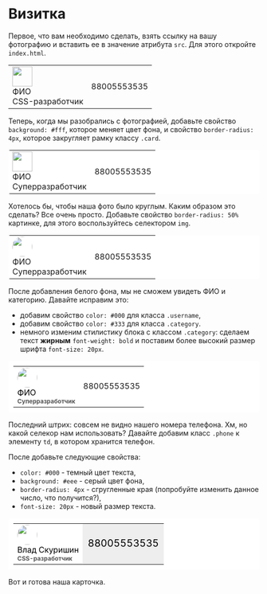 # Визитка

Первое, что вам необходимо сделать, взять ссылку на вашу фотографию и вставить ее в значение атрибута `src`.
Для этого откройте `index.html`.

<div class="html">
    <table>
        <tr>
            <td>
                <div>
                    <img height="40" src="https://avatars3.githubusercontent.com/u/4215285?v=4">
                    <div>ФИО</div>
                    <div>CSS-разработчик</div>
                </div>
            </td>
            <td>
                88005553535
            </td>
        </tr>
    </table>
<div>

Теперь, когда мы разобрались с фотографией, добавьте свойство `background: #fff`, которое меняет цвет фона, и свойство `border-radius: 4px`, которое закругляет рамку классу `.card`.

<div class="html">
    <table style="background: #fff; border-radius: 4px;">
        <tr>
            <td>
                <div>
                    <img height="40" src="https://avatars3.githubusercontent.com/u/4215285?v=4">
                    <div>ФИО</div>
                    <div>Суперразработчик</div>
                </div>
            </td>
            <td>
                88005553535
            </td>
        </tr>
    </table>
<div>

Хотелось бы, чтобы наша фото было круглым. Каким образом это сделать? Все очень просто. Добавьте свойство  `border-radius: 50%` картинке, для этого воспользуйтесь селектором `img`.

<div class="html">
    <table style="background: #fff; border-radius: 4px;">
        <tr>
            <td>
                <div>
                    <img style="border-radius: 50%" height="40" src="https://avatars3.githubusercontent.com/u/4215285?v=4">
                    <div>ФИО</div>
                    <div>Суперразработчик</div>
                </div>
            </td>
            <td>
                88005553535
            </td>
        </tr>
    </table>
<div>

После добавления белого фона, мы не сможем увидеть ФИО и категорию. Давайте исправим это:
- добавим свойство `color: #000` для класса `.username`,
- добавим свойство `color: #333` для класса `.category`.
- немного изменим стилистику блока с классом `.category`: сделаем текст **жирным** `font-weight: bold` и поставим более высокий размер шрифта `font-size: 20px`.

<table style="border-radius: 4px; background: #fff; padding: 10px;">
    <tr>
        <td>
            <div>
                <img height="40" style="border-radius: 50%;" src="https://avatars3.githubusercontent.com/u/4215285?v=4">
                <div style="color: #000;">ФИО</div>
                <div style="color: #555; font-weight: bold; font-size: 12px;">Суперразработчик</div>
            </div>
        </td>
         <td>
            88005553535
        </td>
    </tr>
</table>

Последний штрих: совсем не видно нашего номера телефона. Хм, но какой селекор нам использовать? Давайте добавим класс `.phone` к элементу `td`, в котором хранится телефон. 

После добавьте следующие свойства:
- `color: #000` - темный цвет текста,
- `background: #eee` - серый цвет фона,
- `border-radius: 4px` - сгругленные края (попробуйте изменить данное число, что получится?),
- `font-size: 20px` - новый размер текста.

<table style="border-radius: 4px; background: #fff; padding: 10px;">
    <tr>
        <td>
            <div>
                <img height="40" style="border-radius: 50%;" src="https://avatars3.githubusercontent.com/u/4215285?v=4">
                <div style="color: #000;">Влад Скуришин</div>
                <div style="color: #555; font-weight: bold; font-size: 12px;">CSS-разработчик</div>
            </div>
        </td>
         <td style="color: #000; background: #eee; border-radius: 4px; font-size: 20px;">
            88005553535
        </td>
    </tr>
</table>

Вот и готова наша карточка.